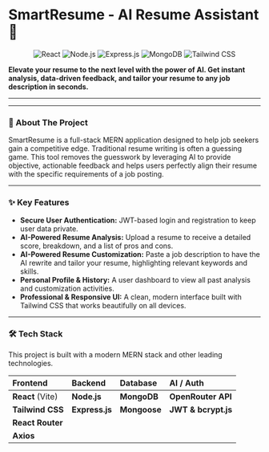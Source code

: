 # SmartResume - AI Resume Assistant 🚀

<div align="center">

![React](https://img.shields.io/badge/React-20232A?style=for-the-badge&logo=react&logoColor=61DAFB)
![Node.js](https://img.shields.io/badge/Node.js-339933?style=for-the-badge&logo=nodedotjs&logoColor=white)
![Express.js](https://img.shields.io/badge/Express.js-000000?style=for-the-badge&logo=express&logoColor=white)
![MongoDB](https://img.shields.io/badge/MongoDB-47A248?style=for-the-badge&logo=mongodb&logoColor=white)
![Tailwind CSS](https://img.shields.io/badge/Tailwind_CSS-38B2AC?style=for-the-badge&logo=tailwind-css&logoColor=white)

</div>

**Elevate your resume to the next level with the power of AI. Get instant analysis, data-driven feedback, and tailor your resume to any job description in seconds.**



---




---

### 📖 About The Project

SmartResume is a full-stack MERN application designed to help job seekers gain a competitive edge. Traditional resume writing is often a guessing game. This tool removes the guesswork by leveraging AI to provide objective, actionable feedback and helps users perfectly align their resume with the specific requirements of a job posting.

---

### ✨ Key Features

* **Secure User Authentication:** JWT-based login and registration to keep user data private.
* **AI-Powered Resume Analysis:** Upload a resume to receive a detailed score, breakdown, and a list of pros and cons.
* **AI-Powered Resume Customization:** Paste a job description to have the AI rewrite and tailor your resume, highlighting relevant keywords and skills.
* **Personal Profile & History:** A user dashboard to view all past analysis and customization activities.
* **Professional & Responsive UI:** A clean, modern interface built with Tailwind CSS that works beautifully on all devices.

---

### 🛠️ Tech Stack

This project is built with a modern MERN stack and other leading technologies.

| Frontend | Backend | Database | AI / Auth |
| :--- | :--- | :--- | :--- |
| **React** (Vite) | **Node.js** | **MongoDB** | **OpenRouter API** |
| **Tailwind CSS** | **Express.js** | **Mongoose** | **JWT & bcrypt.js** |
| **React Router** | | | |
| **Axios** | | | |
